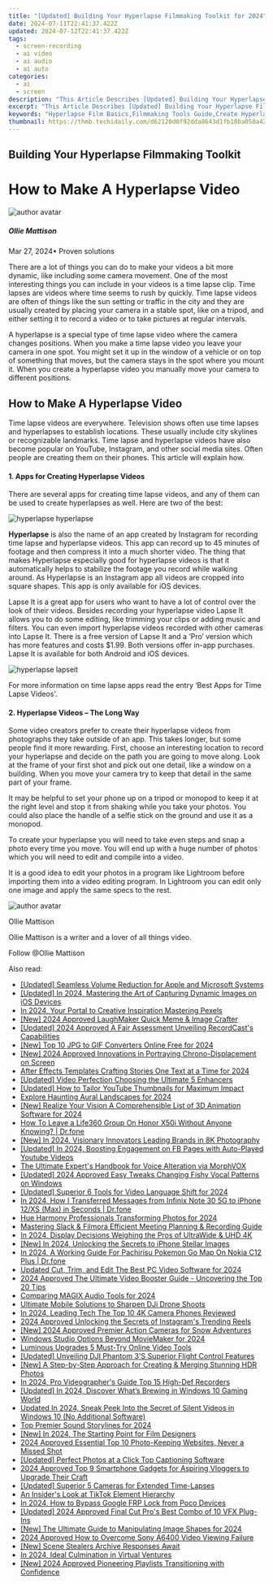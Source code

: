 ```yaml
---
title: "[Updated] Building Your Hyperlapse Filmmaking Toolkit for 2024"
date: 2024-07-11T22:41:37.422Z
updated: 2024-07-12T22:41:37.422Z
tags: 
  - screen-recording
  - ai video
  - ai audio
  - ai auto
categories: 
  - ai
  - screen
description: "This Article Describes [Updated] Building Your Hyperlapse Filmmaking Toolkit for 2024"
excerpt: "This Article Describes [Updated] Building Your Hyperlapse Filmmaking Toolkit for 2024"
keywords: "Hyperlapse Film Basics,Filmmaking Tools Guide,Create Hyperlapse Videos,Essential Hyperlapse Gear,Mastering Hyperlapse Technique,Building Hyperlapse Kit,Video Editing for Hyperlapse"
thumbnail: https://thmb.techidaily.com/d62120d0f92dda8643d1fb18ba050a4238aed422d93382b937c3fa171ed251d1.jpg
---
```


## Building Your Hyperlapse Filmmaking Toolkit

# How to Make A Hyperlapse Video

![author avatar](https://images.wondershare.com/filmora/article-images/ollie-mattison.jpg)

##### Ollie Mattison

 Mar 27, 2024• Proven solutions

There are a lot of things you can do to make your videos a bit more dynamic, like including some camera movement. One of the most interesting things you can include in your videos is a time lapse clip. Time lapses are videos where time seems to rush by quickly. Time lapse videos are often of things like the sun setting or traffic in the city and they are usually created by placing your camera in a stable spot, like on a tripod, and either setting it to record a video or to take pictures at regular intervals.

A hyperlapse is a special type of time lapse video where the camera changes positions. When you make a time lapse video you leave your camera in one spot. You might set it up in the window of a vehicle or on top of something that moves, but the camera stays in the spot where you mount it. When you create a hyperlapse video you manually move your camera to different positions.

## How to Make A Hyperlapse Video

Time lapse videos are everywhere. Television shows often use time lapses and hyperlapses to establish locations. These usually include city skylines or recognizable landmarks. Time lapse and hyperlapse videos have also become popular on YouTube, Instagram, and other social media sites. Often people are creating them on their phones. This article will explain how.

#### 1\. Apps for Creating Hyperlapse Videos

There are several apps for creating time lapse videos, and any of them can be used to create hyperlapses as well. Here are two of the best:

![hyperlapse hyperlapse](https://images.wondershare.com/filmora/article-images/hyperlapse-hyperlapse.JPG)

**Hyperlapse** is also the name of an app created by Instagram for recording time lapse and hyperlapse videos. This app can record up to 45 minutes of footage and then compress it into a much shorter video. The thing that makes Hyperlapse especially good for hyperlapse videos is that it automatically helps to stabilize the footage you record while walking around. As Hyperlapse is an Instagram app all videos are cropped into square shapes. This app is only available for iOS devices.

Lapse It is a great app for users who want to have a lot of control over the look of their videos. Besides recording your hyperlapse video Lapse It allows you to do some editing, like trimming your clips or adding music and filters. You can even import hyperlapse videos recorded with other cameras into Lapse It. There is a free version of Lapse It and a ‘Pro’ version which has more features and costs $1.99\. Both versions offer in-app purchases. Lapse It is available for both Android and iOS devices.

![hyperlapse lapseit](https://images.wondershare.com/filmora/article-images/hyperlapse-lapseit.JPG)

For more information on time lapse apps read the entry ‘Best Apps for Time Lapse Videos’.

#### 2\. Hyperlapse Videos – The Long Way

Some video creators prefer to create their hyperlapse videos from photographs they take outside of an app. This takes longer, but some people find it more rewarding. First, choose an interesting location to record your hyperlapse and decide on the path you are going to move along. Look at the frame of your first shot and pick out one detail, like a window on a building. When you move your camera try to keep that detail in the same part of your frame.

It may be helpful to set your phone up on a tripod or monopod to keep it at the right level and stop it from shaking while you take your photos. You could also place the handle of a selfie stick on the ground and use it as a monopod.

To create your hyperlapse you will need to take even steps and snap a photo every time you move. You will end up with a huge number of photos which you will need to edit and compile into a video.

It is a good idea to edit your photos in a program like Lightroom before importing them into a video editing program. In Lightroom you can edit only one image and apply the same specs to the rest.

![author avatar](https://images.wondershare.com/filmora/article-images/ollie-mattison.jpg)

Ollie Mattison

Ollie Mattison is a writer and a lover of all things video.

Follow @Ollie Mattison


<ins class="adsbygoogle"
     style="display:block"
     data-ad-format="autorelaxed"
     data-ad-client="ca-pub-7571918770474297"
     data-ad-slot="1223367746"></ins>



<ins class="adsbygoogle"
     style="display:block"
     data-ad-client="ca-pub-7571918770474297"
     data-ad-slot="8358498916"
     data-ad-format="auto"
     data-full-width-responsive="true"></ins>




<span class="atpl-alsoreadstyle">Also read:</span>
<div><ul>
<li><a href="https://fox-friendly.techidaily.com/updated-seamless-volume-reduction-for-apple-and-microsoft-systems/"><u>[Updated] Seamless Volume Reduction for Apple and Microsoft Systems</u></a></li>
<li><a href="https://fox-friendly.techidaily.com/updated-in-2024-mastering-the-art-of-capturing-dynamic-images-on-ios-devices/"><u>[Updated] In 2024, Mastering the Art of Capturing Dynamic Images on iOS Devices</u></a></li>
<li><a href="https://fox-friendly.techidaily.com/in-2024-your-portal-to-creative-inspiration-mastering-pexels/"><u>In 2024, Your Portal to Creative Inspiration  Mastering Pexels</u></a></li>
<li><a href="https://fox-friendly.techidaily.com/new-2024-approved-laughmaker-quick-meme-and-image-crafter/"><u>[New] 2024 Approved  LaughMaker  Quick Meme & Image Crafter</u></a></li>
<li><a href="https://screen-mirroring-recording.techidaily.com/updated-2024-approved-a-fair-assessment-unveiling-recordcasts-capabilities/"><u>[Updated] 2024 Approved  A Fair Assessment  Unveiling RecordCast's Capabilities</u></a></li>
<li><a href="https://fox-friendly.techidaily.com/new-top-10-jpg-to-gif-converters-online-free-for-2024/"><u>[New] Top 10 JPG to GIF Converters Online Free for 2024</u></a></li>
<li><a href="https://fox-friendly.techidaily.com/new-2024-approved-innovations-in-portraying-chrono-displacement-on-screen/"><u>[New] 2024 Approved  Innovations in Portraying Chrono-Displacement on Screen</u></a></li>
<li><a href="https://fox-friendly.techidaily.com/after-effects-templates-crafting-stories-one-text-at-a-time-for-2024/"><u>After Effects Templates  Crafting Stories One Text at a Time for 2024</u></a></li>
<li><a href="https://fox-friendly.techidaily.com/updated-video-perfection-choosing-the-ultimate-5-enhancers/"><u>[Updated] Video Perfection  Choosing the Ultimate 5 Enhancers</u></a></li>
<li><a href="https://facebook-record-videos.techidaily.com/updated-how-to-tailor-youtube-thumbnails-for-maximum-impact/"><u>[Updated] How to Tailor YouTube Thumbnails for Maximum Impact</u></a></li>
<li><a href="https://voice-adjusting.techidaily.com/explore-haunting-aural-landscapes-for-2024/"><u>Explore Haunting Aural Landscapes for 2024</u></a></li>
<li><a href="https://fox-friendly.techidaily.com/new-realize-your-vision-a-comprehensible-list-of-3d-animation-software-for-2024/"><u>[New] Realize Your Vision  A Comprehensible List of 3D Animation Software for 2024</u></a></li>
<li><a href="https://location-social.techidaily.com/how-to-leave-a-life360-group-on-honor-x50i-without-anyone-knowing-drfone-by-drfone-virtual-android/"><u>How To Leave a Life360 Group On Honor X50i Without Anyone Knowing? | Dr.fone</u></a></li>
<li><a href="https://fox-friendly.techidaily.com/new-in-2024-visionary-innovators-leading-brands-in-8k-photography/"><u>[New] In 2024, Visionary Innovators  Leading Brands in 8K Photography</u></a></li>
<li><a href="https://facebook-video-content.techidaily.com/updated-in-2024-boosting-engagement-on-fb-pages-with-auto-played-youtube-videos/"><u>[Updated] In 2024, Boosting Engagement on FB Pages with Auto-Played Youtube Videos</u></a></li>
<li><a href="https://fox-friendly.techidaily.com/the-ultimate-experts-handbook-for-voice-alteration-via-morphvox/"><u>The Ultimate Expert's Handbook for Voice Alteration via MorphVOX</u></a></li>
<li><a href="https://fox-friendly.techidaily.com/updated-2024-approved-easy-tweaks-changing-fishy-vocal-patterns-on-windows/"><u>[Updated] 2024 Approved  Easy Tweaks  Changing Fishy Vocal Patterns on Windows</u></a></li>
<li><a href="https://fox-friendly.techidaily.com/updated-superior-6-tools-for-video-language-shift-for-2024/"><u>[Updated] Superior 6 Tools for Video Language Shift for 2024</u></a></li>
<li><a href="https://android-transfer.techidaily.com/in-2024-how-i-transferred-messages-from-infinix-note-30-5g-to-iphone-12xs-max-in-seconds-drfone-by-drfone-transfer-from-android-transfer-from-android/"><u>In 2024, How I Transferred Messages from Infinix Note 30 5G to iPhone 12/XS (Max) in Seconds | Dr.fone</u></a></li>
<li><a href="https://fox-friendly.techidaily.com/hue-harmony-professionals-transforming-photos-for-2024/"><u>Hue Harmony  Professionals Transforming Photos for 2024</u></a></li>
<li><a href="https://digital-screen-recording.techidaily.com/mastering-slack-and-filmora-efficient-meeting-planning-and-recording-guide/"><u>Mastering Slack & Filmora  Efficient Meeting Planning & Recording Guide</u></a></li>
<li><a href="https://fox-friendly.techidaily.com/in-2024-display-decisions-weighing-the-pros-of-ultrawide-and-uhd-4k/"><u>In 2024, Display Decisions  Weighing the Pros of UltraWide & UHD 4K</u></a></li>
<li><a href="https://fox-friendly.techidaily.com/new-in-2024-unlocking-the-secrets-to-iphone-stellar-images/"><u>[New] In 2024, Unlocking the Secrets to iPhone Stellar Images</u></a></li>
<li><a href="https://android-pokemon-go.techidaily.com/in-2024-a-working-guide-for-pachirisu-pokemon-go-map-on-nokia-c12-plus-drfone-by-drfone-virtual-android/"><u>In 2024, A Working Guide For Pachirisu Pokemon Go Map On Nokia C12 Plus | Dr.fone</u></a></li>
<li><a href="https://ai-video-tools.techidaily.com/updated-cut-trim-and-edit-the-best-pc-video-software-for-2024/"><u>Updated Cut, Trim, and Edit The Best PC Video Software for 2024</u></a></li>
<li><a href="https://youtube-stream.techidaily.com/2024-approved-the-ultimate-video-booster-guide-uncovering-the-top-20-tips/"><u>2024 Approved  The Ultimate Video Booster Guide - Uncovering the Top 20 Tips</u></a></li>
<li><a href="https://fox-friendly.techidaily.com/comparing-magix-audio-tools-for-2024/"><u>Comparing MAGIX Audio Tools for 2024</u></a></li>
<li><a href="https://extra-tips.techidaily.com/ultimate-mobile-solutions-to-sharpen-dji-drone-shoots/"><u>Ultimate Mobile Solutions to Sharpen DJi Drone Shoots</u></a></li>
<li><a href="https://extra-skills.techidaily.com/in-2024-leading-tech-the-top-10-4k-camera-phones-reviewed/"><u>In 2024, Leading Tech  The Top 10 4K Camera Phones Reviewed</u></a></li>
<li><a href="https://instagram-clips.techidaily.com/2024-approved-unlocking-the-secrets-of-instagrams-trending-reels/"><u>2024 Approved  Unlocking the Secrets of Instagram's Trending Reels</u></a></li>
<li><a href="https://fox-friendly.techidaily.com/new-2024-approved-premier-action-cameras-for-snow-adventures/"><u>[New] 2024 Approved  Premier Action Cameras for Snow Adventures</u></a></li>
<li><a href="https://fox-friendly.techidaily.com/windows-studio-options-beyond-moviemaker-for-2024/"><u>Windows Studio Options Beyond MovieMaker for 2024</u></a></li>
<li><a href="https://extra-resources.techidaily.com/luminous-upgrades-5-must-try-online-video-tools/"><u>Luminous Upgrades  5 Must-Try Online Video Tools</u></a></li>
<li><a href="https://fox-friendly.techidaily.com/updated-unveiling-dji-phantom-3s-superior-flight-control-features/"><u>[Updated] Unveiling DJI Phantom 3'S Superior Flight Control Features</u></a></li>
<li><a href="https://extra-hints.techidaily.com/new-a-step-by-step-approach-for-creating-and-merging-stunning-hdr-photos/"><u>[New] A Step-by-Step Approach for Creating & Merging Stunning HDR Photos</u></a></li>
<li><a href="https://fox-friendly.techidaily.com/in-2024-pro-videographers-guide-top-15-high-def-recorders/"><u>In 2024, Pro Videographer's Guide  Top 15 High-Def Recorders</u></a></li>
<li><a href="https://fox-friendly.techidaily.com/updated-in-2024-discover-whats-brewing-in-windows-10-gaming-world/"><u>[Updated] In 2024, Discover What’s Brewing in Windows 10 Gaming World</u></a></li>
<li><a href="https://voice-adjusting.techidaily.com/updated-in-2024-sneak-peek-into-the-secret-of-silent-videos-in-windows-10-no-additional-software/"><u>Updated In 2024, Sneak Peek Into the Secret of Silent Videos in Windows 10 (No Additional Software)</u></a></li>
<li><a href="https://vp-tips.techidaily.com/top-premier-sound-storylines-for-2024/"><u>Top Premier Sound Storylines for 2024</u></a></li>
<li><a href="https://fox-friendly.techidaily.com/new-in-2024-the-starting-point-for-film-designers/"><u>[New] In 2024, The Starting Point for Film Designers</u></a></li>
<li><a href="https://fox-friendly.techidaily.com/2024-approved-essential-top-10-photo-keeping-websites-never-a-missed-shot/"><u>2024 Approved  Essential Top 10 Photo-Keeping Websites, Never a Missed Shot</u></a></li>
<li><a href="https://fox-friendly.techidaily.com/updated-perfect-photos-at-a-click-top-captioning-software/"><u>[Updated] Perfect Photos at a Click  Top Captioning Software</u></a></li>
<li><a href="https://youtube-help.techidaily.com/2024-approved-top-9-smartphone-gadgets-for-aspiring-vloggers-to-upgrade-their-craft/"><u>2024 Approved  Top 9 Smartphone Gadgets for Aspiring Vloggers to Upgrade Their Craft</u></a></li>
<li><a href="https://fox-friendly.techidaily.com/updated-superior-5-cameras-for-extended-time-lapses/"><u>[Updated] Superior 5 Cameras for Extended Time-Lapses</u></a></li>
<li><a href="https://tiktok-clips.techidaily.com/an-insiders-look-at-tiktok-element-hierarchy/"><u>An Insider's Look at TikTok Element Hierarchy</u></a></li>
<li><a href="https://android-frp.techidaily.com/in-2024-how-to-bypass-google-frp-lock-from-poco-devices-by-drfone-android/"><u>In 2024, How to Bypass Google FRP Lock from Poco Devices</u></a></li>
<li><a href="https://fox-friendly.techidaily.com/updated-2024-approved-final-cut-pros-best-combo-of-10-vfx-plug-ins/"><u>[Updated] 2024 Approved  Final Cut Pro's Best Combo of 10 VFX Plug-Ins</u></a></li>
<li><a href="https://fox-friendly.techidaily.com/new-the-ultimate-guide-to-manipulating-image-shapes-for-2024/"><u>[New] The Ultimate Guide to Manipulating Image Shapes for 2024</u></a></li>
<li><a href="https://fox-friendly.techidaily.com/2024-approved-how-to-overcome-sony-a6400-video-viewing-failure/"><u>2024 Approved  How to Overcome Sony A6400 Video Viewing Failure</u></a></li>
<li><a href="https://fox-friendly.techidaily.com/new-scene-stealers-archive-responses-await/"><u>[New] Scene Stealers Archive  Responses Await</u></a></li>
<li><a href="https://some-knowledge.techidaily.com/in-2024-ideal-culmination-in-virtual-ventures/"><u>In 2024, Ideal Culmination in Virtual Ventures</u></a></li>
<li><a href="https://fox-friendly.techidaily.com/new-2024-approved-pioneering-playlists-transitioning-with-confidence/"><u>[New] 2024 Approved  Pioneering Playlists  Transitioning with Confidence</u></a></li>
</ul></div>
